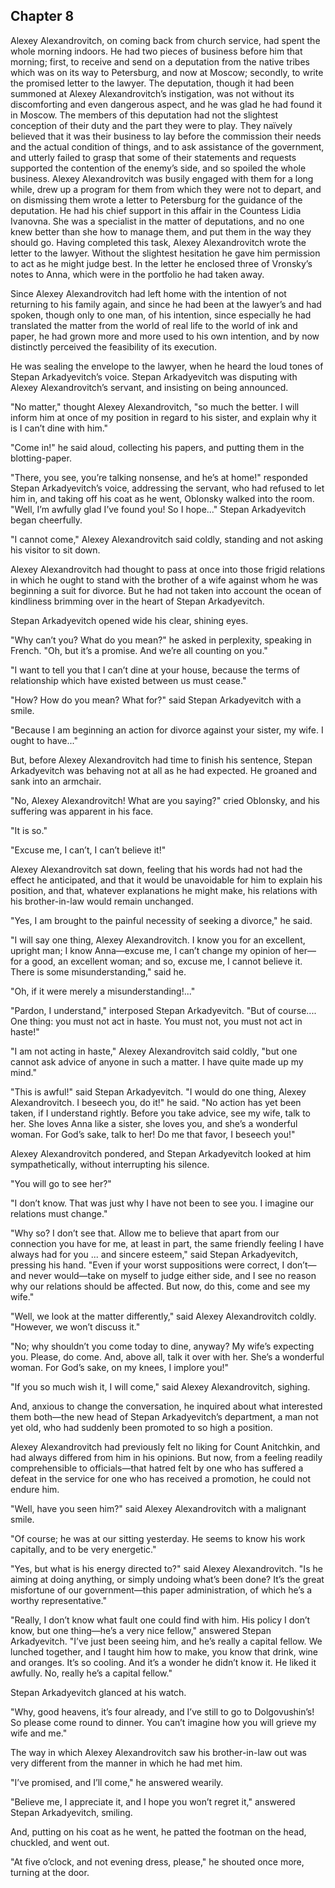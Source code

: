 ## Chapter 8


Alexey Alexandrovitch, on coming back from church service, had spent the
whole morning indoors. He had two pieces of business before him that
morning; first, to receive and send on a deputation from the native
tribes which was on its way to Petersburg, and now at Moscow; secondly,
to write the promised letter to the lawyer. The deputation, though it
had been summoned at Alexey Alexandrovitch’s instigation, was not
without its discomforting and even dangerous aspect, and he was glad he
had found it in Moscow. The members of this deputation had not the
slightest conception of their duty and the part they were to play. They
naïvely believed that it was their business to lay before the commission
their needs and the actual condition of things, and to ask assistance of
the government, and utterly failed to grasp that some of their
statements and requests supported the contention of the enemy’s side,
and so spoiled the whole business. Alexey Alexandrovitch was busily
engaged with them for a long while, drew up a program for them from
which they were not to depart, and on dismissing them wrote a letter to
Petersburg for the guidance of the deputation. He had his chief support
in this affair in the Countess Lidia Ivanovna. She was a specialist in
the matter of deputations, and no one knew better than she how to manage
them, and put them in the way they should go. Having completed this
task, Alexey Alexandrovitch wrote the letter to the lawyer. Without the
slightest hesitation he gave him permission to act as he might judge
best. In the letter he enclosed three of Vronsky’s notes to Anna, which
were in the portfolio he had taken away.

Since Alexey Alexandrovitch had left home with the intention of not
returning to his family again, and since he had been at the lawyer’s and
had spoken, though only to one man, of his intention, since especially
he had translated the matter from the world of real life to the world of
ink and paper, he had grown more and more used to his own intention, and
by now distinctly perceived the feasibility of its execution.

He was sealing the envelope to the lawyer, when he heard the loud tones
of Stepan Arkadyevitch’s voice. Stepan Arkadyevitch was disputing with
Alexey Alexandrovitch’s servant, and insisting on being announced.

"No matter," thought Alexey Alexandrovitch, "so much the better. I will
inform him at once of my position in regard to his sister, and explain
why it is I can’t dine with him."

"Come in!" he said aloud, collecting his papers, and putting them in the
blotting-paper.

"There, you see, you’re talking nonsense, and he’s at home!" responded
Stepan Arkadyevitch’s voice, addressing the servant, who had refused to
let him in, and taking off his coat as he went, Oblonsky walked into the
room. "Well, I’m awfully glad I’ve found you! So I hope..." Stepan
Arkadyevitch began cheerfully.

"I cannot come," Alexey Alexandrovitch said coldly, standing and not
asking his visitor to sit down.

Alexey Alexandrovitch had thought to pass at once into those frigid
relations in which he ought to stand with the brother of a wife against
whom he was beginning a suit for divorce. But he had not taken into
account the ocean of kindliness brimming over in the heart of Stepan
Arkadyevitch.

Stepan Arkadyevitch opened wide his clear, shining eyes.

"Why can’t you? What do you mean?" he asked in perplexity, speaking in
French. "Oh, but it’s a promise. And we’re all counting on you."

"I want to tell you that I can’t dine at your house, because the terms
of relationship which have existed between us must cease."

"How? How do you mean? What for?" said Stepan Arkadyevitch with a smile.

"Because I am beginning an action for divorce against your sister, my
wife. I ought to have..."

But, before Alexey Alexandrovitch had time to finish his sentence,
Stepan Arkadyevitch was behaving not at all as he had expected. He
groaned and sank into an armchair.

"No, Alexey Alexandrovitch! What are you saying?" cried Oblonsky, and
his suffering was apparent in his face.

"It is so."

"Excuse me, I can’t, I can’t believe it!"

Alexey Alexandrovitch sat down, feeling that his words had not had the
effect he anticipated, and that it would be unavoidable for him to
explain his position, and that, whatever explanations he might make, his
relations with his brother-in-law would remain unchanged.

"Yes, I am brought to the painful necessity of seeking a divorce," he
said.

"I will say one thing, Alexey Alexandrovitch. I know you for an
excellent, upright man; I know Anna—excuse me, I can’t change my opinion
of her—for a good, an excellent woman; and so, excuse me, I cannot
believe it. There is some misunderstanding," said he.

"Oh, if it were merely a misunderstanding!..."

"Pardon, I understand," interposed Stepan Arkadyevitch. "But of
course.... One thing: you must not act in haste. You must not, you must
not act in haste!"

"I am not acting in haste," Alexey Alexandrovitch said coldly, "but one
cannot ask advice of anyone in such a matter. I have quite made up my
mind."

"This is awful!" said Stepan Arkadyevitch. "I would do one thing, Alexey
Alexandrovitch. I beseech you, do it!" he said. "No action has yet been
taken, if I understand rightly. Before you take advice, see my wife,
talk to her. She loves Anna like a sister, she loves you, and she’s a
wonderful woman. For God’s sake, talk to her! Do me that favor, I
beseech you!"

Alexey Alexandrovitch pondered, and Stepan Arkadyevitch looked at him
sympathetically, without interrupting his silence.

"You will go to see her?"

"I don’t know. That was just why I have not been to see you. I imagine
our relations must change."

"Why so? I don’t see that. Allow me to believe that apart from our
connection you have for me, at least in part, the same friendly feeling
I have always had for you ... and sincere esteem," said Stepan
Arkadyevitch, pressing his hand. "Even if your worst suppositions were
correct, I don’t—and never would—take on myself to judge either side,
and I see no reason why our relations should be affected. But now, do
this, come and see my wife."

"Well, we look at the matter differently," said Alexey Alexandrovitch
coldly. "However, we won’t discuss it."

"No; why shouldn’t you come today to dine, anyway? My wife’s expecting
you. Please, do come. And, above all, talk it over with her. She’s a
wonderful woman. For God’s sake, on my knees, I implore you!"

"If you so much wish it, I will come," said Alexey Alexandrovitch,
sighing.

And, anxious to change the conversation, he inquired about what
interested them both—the new head of Stepan Arkadyevitch’s department, a
man not yet old, who had suddenly been promoted to so high a position.

Alexey Alexandrovitch had previously felt no liking for Count Anitchkin,
and had always differed from him in his opinions. But now, from a
feeling readily comprehensible to officials—that hatred felt by one who
has suffered a defeat in the service for one who has received a
promotion, he could not endure him.

"Well, have you seen him?" said Alexey Alexandrovitch with a malignant
smile.

"Of course; he was at our sitting yesterday. He seems to know his work
capitally, and to be very energetic."

"Yes, but what is his energy directed to?" said Alexey Alexandrovitch.
"Is he aiming at doing anything, or simply undoing what’s been done?
It’s the great misfortune of our government—this paper administration,
of which he’s a worthy representative."

"Really, I don’t know what fault one could find with him. His policy I
don’t know, but one thing—he’s a very nice fellow," answered Stepan
Arkadyevitch. "I’ve just been seeing him, and he’s really a capital
fellow. We lunched together, and I taught him how to make, you know that
drink, wine and oranges. It’s so cooling. And it’s a wonder he didn’t
know it. He liked it awfully. No, really he’s a capital fellow."

Stepan Arkadyevitch glanced at his watch.

"Why, good heavens, it’s four already, and I’ve still to go to
Dolgovushin’s! So please come round to dinner. You can’t imagine how you
will grieve my wife and me."

The way in which Alexey Alexandrovitch saw his brother-in-law out was
very different from the manner in which he had met him.

"I’ve promised, and I’ll come," he answered wearily.

"Believe me, I appreciate it, and I hope you won’t regret it," answered
Stepan Arkadyevitch, smiling.

And, putting on his coat as he went, he patted the footman on the head,
chuckled, and went out.

"At five o’clock, and not evening dress, please," he shouted once more,
turning at the door.



